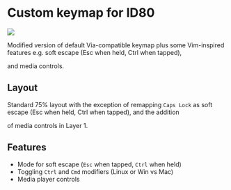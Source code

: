 # Custom keymap for ID80

![](https://res.cloudinary.com/j4ckofalltrades/image/upload/c_limit,w_830/v1642946766/keebs/id80/id80_lxezxv.jpg)

Modified version of default Via-compatible keymap plus some Vim-inspired features
e.g. soft escape (Esc when held, Ctrl when tapped),

and media controls.

## Layout

Standard 75% layout with the exception of remapping `Caps Lock` as soft escape (Esc when held, Ctrl when tapped), and the addition

of media controls in Layer 1. 


## Features

- Mode for soft escape (`Esc` when tapped, `Ctrl` when held) 
- Toggling `Ctrl` and `Cmd` modifiers (Linux or Win vs Mac)
- Media player controls
